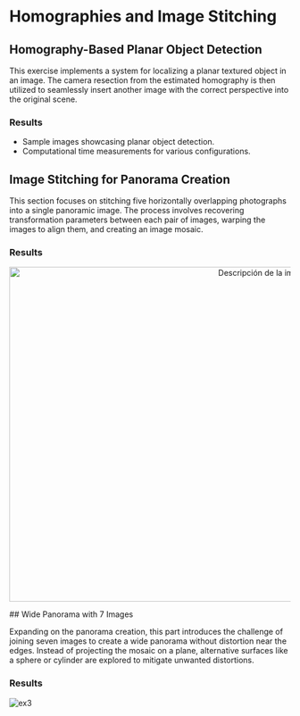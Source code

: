 # Homographies and Image Stitching

## Homography-Based Planar Object Detection

This exercise implements a system for localizing a planar textured object in an image. The camera resection from the estimated homography is then utilized to seamlessly insert another image with the correct perspective into the original scene.

### Results
- Sample images showcasing planar object detection.
- Computational time measurements for various configurations.

## Image Stitching for Panorama Creation

This section focuses on stitching five horizontally overlapping photographs into a single panoramic image. The process involves recovering transformation parameters between each pair of images, warping the images to align them, and creating an image mosaic.

### Results
<p align="center">
  <img src="https://github.com/javipzv/homographies-and-image-stitching/assets/90279135/2633c3e1-1360-471f-a93f-4c05b95b885d" width="900" height="600" alt="Descripción de la imagen">
</p>
## Wide Panorama with 7 Images

Expanding on the panorama creation, this part introduces the challenge of joining seven images to create a wide panorama without distortion near the edges. Instead of projecting the mosaic on a plane, alternative surfaces like a sphere or cylinder are explored to mitigate unwanted distortions.

### Results
![ex3](https://github.com/javipzv/homographies-and-image-stitching/assets/90279135/7129ca58-8c53-4202-90a4-aa611387bcb9)


